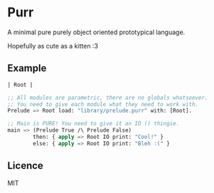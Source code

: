 Purr
====

A minimal pure purely object oriented prototypical language.

Hopefully as cute as a kitten :3


## Example

```lisp
| Root |

;; All modules are parametric, there are no globals whatsoever.
;; You need to give each module what they need to work with.
Prelude => Root load: "library/prelude.purr" with: [Root].

;; Main is PURE! You need to give it an IO () thingie.
main => (Prelude True /\ Prelude False)
        then: { apply => Root IO print: "Cool!" }
        else: { apply => Root IO print: "Bleh :(" }
```

## Licence

MIT

